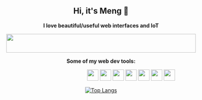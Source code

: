 <h2 align='center'>  Hi, it's Meng 👋 </h2>
<p align='center'> <b> I love beautiful/useful web interfaces and IoT</b> </p>






<img height=50 width=100% src="https://static.wixstatic.com/media/9b7de5_654794e60495410b9e22e494aeb3336d~mv2.gif"/>






<p align='center'> <b> Some of my web dev tools: </b> </p>

<dl>
  <dd>
<dl>
  <dd>
<dl>
  <dd>
<dl>
  <dd>
<div flex align='center'>

<img height=30 src="https://img.shields.io/badge/React-20232a?style=for-the-badge&logo=react&logoColor=61DAFB" />
<img height=30 src="https://img.shields.io/badge/Figma-F24E1E?style=for-the-badge&logo=figma&logoColor=white" />

<img height=30 src="https://img.shields.io/badge/Sass-CC6699?style=for-the-badge&logo=sass&logoColor=white" />
<img height=30 src="https://img.shields.io/badge/Tailwind_CSS-38B2AC?style=for-the-badge&logo=tailwind-css&logoColor=white" />

<img height=30 src="https://img.shields.io/badge/ThreeJs-black?style=for-the-badge&logo=three.js&logoColor=white" />

<img height=30 src="https://img.shields.io/badge/GitHub_Actions-2088FF?style=for-the-badge&logo=github-actions&logoColor=white" />
<img height=30 src="https://img.shields.io/badge/Vite-B73BFE?style=for-the-badge&logo=vite&logoColor=FFD62E" />

</div>
  </dd>
</dl>
  </dd>
</dl>
  </dd>
</dl>
  </dd>
</dl>







<div align='center'>

[![Top Langs](https://github-readme-stats.vercel.app/api/top-langs/?username=MengLinMaker&layout=compact)](https://github.com/MengLinMaker/github-readme-stats)

</div>







<!--
<img height=100 src="https://github-profile-trophy.vercel.app/?username=MengLinMaker&rank=-C,-?"/>
-->


<!--
**MengLinMaker/MengLinMaker** is a ✨ _special_ ✨ repository because its `README.md` (this file) appears on your GitHub profile.

Here are some ideas to get you started:

- 🔭 I’m currently working on ...
- 🌱 I’m currently learning ...
- 👯 I’m looking to collaborate on ...
- 🤔 I’m looking for help with ...
- 💬 Ask me about ...
- 📫 How to reach me: ...
- 😄 Pronouns: ...
- ⚡ Fun fact: ...
-->
